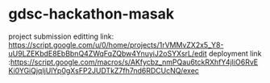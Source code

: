 # gdsc-hackathon-masak
project submission 
editting link: https://script.google.com/u/0/home/projects/1rVMMvZX2x5_Y8-uU9LZEKbdE8EbBbnQ4ZWqFqZQbw4YnuyiJ2oSYXsrL/edit
deployment link :https://script.google.com/macros/s/AKfycbz_nmPQau6tckRXhfY4jIiO6RvEKi0YGiQjqIjUlYp0gXsFP2JUDTkZ7fh7nd6RDCUcNQ/exec
